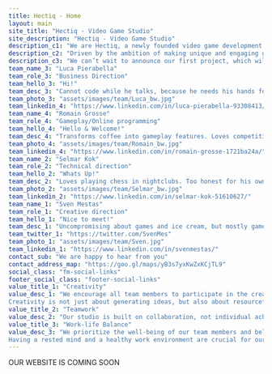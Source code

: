 ```yaml
---
title: Hectiq - Home
layout: main
site_title: "Hectiq - Video Game Studio"
site_description: "Hectiq - Video Game Studio"
description_c1: "We are Hectiq, a newly founded video game development studio based in Bordeaux, France."
description_c2: "Driven by the ambition of making unique and engaging games of various genres, we emphasize creativity, gameplay, and technical innovation. "
description_c3: "We can’t wait to announce our first project, which will be unveiled later this year. Stay tuned!"
team_name_3: "Luca Pierabella"
team_role_3: "Business Direction"
team_hello_3: "Hi!"
team_desc_3: "Cannot code while he talks, because he needs his hands for that."
team_photo_3: "assets/images/team/Luca_bw.jpg"
team_linkedin_4: "https://www.linkedin.com/in/luca-pierabella-93308413/"
team_name_4: "Romain Grosse"
team_role_4: "Gameplay/Online programming"
team_hello_4: "Hello & Welcome!"
team_desc_4: "Transforms coffee into gameplay features. Loves competitive games more than they love him. Best player in the team though."
team_photo_4: "assets/images/team/Romain_bw.jpg"
team_linkedin_4: "https://www.linkedin.com/in/romain-grosse-1721ba24a/"
team_name_2: "Selmar Kok"
team_role_2: "Technical direction"
team_hello_2: "Whats Up!"
team_desc_2: "Loves playing chess in nightclubs. Too honest for his own good."
team_photo_2: "assets/images/team/Selmar_bw.jpg"
team_linkedin_2: "https://www.linkedin.com/in/selmar-kok-51610627/"
team_name_1: "Sven Mestas"
team_role_1: "Creative direction"
team_hello_1: "Nice to meet!"
team_desc_1: "Uncompromising about games and ice cream, but mostly games."
team_twitter_1: "https://twitter.com/SvenMes"
team_photo_1: "assets/images/team/Sven.jpg"
team_linkedin_1: "https://www.linkedin.com/in/svenmestas/"
contact_sub: "We are happy to hear from you"
contact_address_map: "https://goo.gl/maps/yB3s7yxKwZxKCjTL9"
social_class: "fm-social-links"
footer_social_class: "footer-social-links"
value_title_1: "Creativity"
value_desc_1: "We encourage all team members to participate in the creative process.<br />
Creativity is not just about generating ideas, but also about resourcefulness and problem-solving through innovative thinking."
value_title_2: "Teamwork"
value_desc_2: "Our studio is built on collaboration, not individual achievement.<br />Effective communication is essential to our success, and we maintain a culture of mutual respect and understanding, communicating in multiple languages as necessary (multicultural team!)."
value_title_3: "Work-life Balance"
value_desc_3: "We prioritize the well-being of our team members and believe that creativity and teamwork flourish when everyone has a good balance between work and personal life.<br />
Having a rested mind and a healthy work environment are crucial for our overall well-being, productivity, and creativity."
---
```


OUR WEBSITE IS COMING SOON

